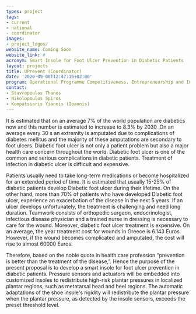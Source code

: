 ```yaml
---
types: project
tags:
- current
- national
- coordinator
images:
- project_logos/
website_name: Coming Soon
website_link: #
acronym: Smart Insole for Foot Ulcer Prevention in Diabetic Patients
layout: projects
title: UPrevent (Coordinator)
date: '2020-09-08T12:47:16+02:00'
program: Operational Programme Competitiveness, Entrepreneurship and Innovation 2014-2020 (EPAnEK)
contact: 
- Stavropoulos Thanos
- Nikolopoulos Spiros
- Kompatsiaris Yiannis (Ioannis)
---
```

<p>It is estimated that on an average 7% of the world population are diabetics now and this number is estimated to increase to 8.3% by 2030 .On an average every 30 s an extremity is amputated due to complications of diabetes mellitus and the majority of these amputations are secondary to foot ulcers. Diabetic foot ulcer is not only a patient problem but also a major health care concern throughout the world. Diabetic foot ulcer is one of the common and serious complications in diabetic patients. Treatment of infection in diabetic ulcer is difficult and expensive.</p>
<p>Patients usually need to take long-term medications or become hospitalized for an extended period of time. It is estimated that usually 15-25% of diabetic patients develop Diabetic foot ulcer during their lifetime. On the other hand, more than 70% of patients who have developed Diabetic foot ulcer, experience an exacerbation of the disease in the next 5 years. If an ulcer develops unfortunately, the treatment is challenging and need long duration. Teamwork consists of orthopedic surgeon, endocrinologist, infectious disease physician and a trained nurse in dressing is necessary to care for the wound. Moreover, diabetic foot ulcer treatment is expensive. On an average, the year treatment cost for wounds in Greece is 6.143 Euros. However, if the wound becomes complicated and amputated, the cost will rise to almost 60000 Euros. </p>
<p>Therefore, based on the noble quote in health care profession “prevention is better than the treatment of the disease,”. Hence the purpose of the present proposal is to develop a smart insole for foot ulcer prevention in diabetic patients. Pressure sensors and actuators will be embedded into customized insoles to redistribute high-risk plantar pressures in localized plantar regions, such as metatarsal head and heel regions. The automatic adaptations of the shoe insole's rigidity will redistribute the plantar pressure when the plantar pressure, as detected by the insole sensors, exceeds the preset threshold level.</p>
